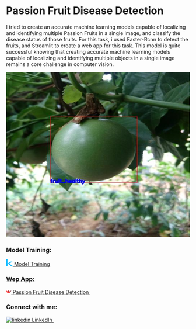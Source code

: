 # Passion Fruit Disease Detection

I tried to create an accurate machine learning models capable of localizing and identifying multiple Passion Fruits in a single image, and classify the disease status of those fruits. For this task, i used Faster-Rcnn to detect the fruits, and Streamlit to create a web app for this task. This model is quite successful knowing that creating accurate machine learning models capable of localizing and identifying multiple objects in a single image remains a core challenge in computer vision. 
<p align="center"><img src="Images/ID_0APCI9O1.jpg" width=676 height=450> </p>

### Model Training:

<p>
  <a href="https://www.kaggle.com/tahatamir/notebookc3fc057d14/notebook" rel="nofollow noreferrer">
    <img src="Images/kaggle-icon.png" alt="kaggle"> Model Training
 </p>

### Wep App:

<p>
  <a href="https://share.streamlit.io/ttaha09/passion-fruit-disease-detection/main/main.py" rel="nofollow noreferrer">
    <img src="Images/output-onlinepngtools.png" alt="slt"> Passion Fruit Disease Detection 
  </a> &nbsp;
 </p>

### Connect with me:

<p>
  <a href="https://www.linkedin.com/in/taha-tamir-351272145/" rel="nofollow noreferrer">
    <img src="https://i.stack.imgur.com/gVE0j.png" alt="linkedin"> LinkedIn
  </a> &nbsp;
 </p>

 
